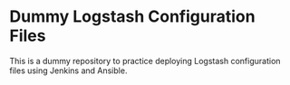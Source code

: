 # Dummy Logstash Configuration Files
This is a dummy repository to practice deploying Logstash configuration files using Jenkins and Ansible.
